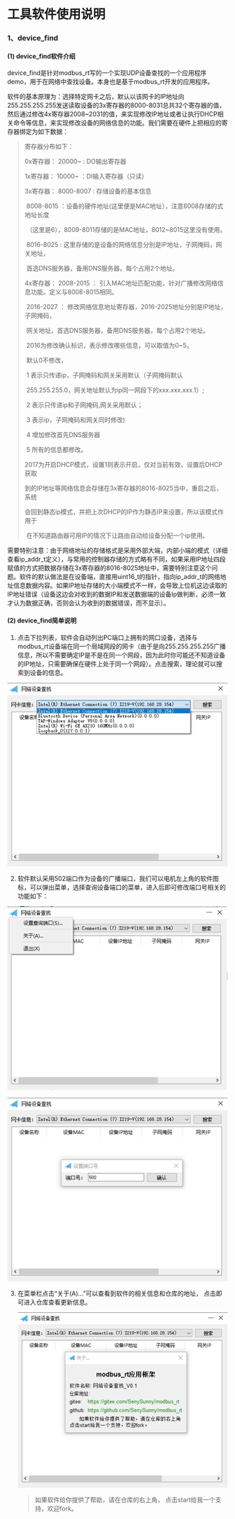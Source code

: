 # 工具软件使用说明

### 1、device_find

#### (1) device_find软件介绍

​        device_find是针对modbus_rt写的一个实现UDP设备查找的一个应用程序demo，用于在网络中查找设备。本身也是基于modbus_rt开发的应用程序。

​       软件的基本原理为：选择特定网卡之后，默认以该网卡的IP地址向255.255.255.255发送读取设备的3x寄存器的8000-8031总共32个寄存器的值，然后通过修改4x寄存器2008~2031的值，来实现修改IP地址或者让执行DHCP相关命令等信息，来实现修改设备的网络信息的功能。我们需要在硬件上把相应的寄存器绑定为如下数据：

> 寄存器分布如下：
>
> 0x寄存器：	20000~				: DO输出寄存器
>
> 1x寄存器：	10000~				：DI输入寄存器（只读）
>
> 3x寄存器：	8000-8007			: 存储设备的基本信息
>
> ​						8008-8015	  	：设备的硬件地址(这里便是MAC地址），注意8008存储的式地址长度
>
> ​														（这里是6），8009-8011存储的是MAC地址，8012~8015这里没有使用。
>
> ​						8016-8025		:	这里存储的是设备的网络信息分别是IP地址，子网掩码，网关地址，
>
> ​														首选DNS服务器，备用DNS服务器。每个占用2个地址。
>
> 4x寄存器：	2008-2015	    ： 引入MAC地址匹配功能，针对广播修改网络信息功能。定义与8008-8015相同。
>
> ​						2016-2027		： 修改网络信息地址寄存器，2016-2025地址分别是IP地址，子网掩码，
>
> ​														网关地址，首选DNS服务器，备用DNS服务器，每个占用2个地址。
>
> ​														2016为修改确认标识，表示修改哪些信息，可以取值为0~5。
>
> ​														默认0不修改，
>
> ​																1	表示只传递ip，子网掩码和网关采用默认（子网掩码默认
>
> ​																		255.255.255.0，网关地址默认为ip同一网段下的xxx.xxx.xxx.1）;
>
> ​																2	表示只传递ip和子网掩码,网关采用默认；
>
> ​																3	表示ip，子网掩码和网关同时修改)
>
> ​																4	增加修改首先DNS服务器
>
> ​																5	所有的信息都修改。
>
> ​													2017为开启DHCP模式，设置1则表示开启，仅对当前有效，设置后DHCP获取
>
> ​													到的IP地址等网络信息会存储在3x寄存器的8016-8025当中，重启之后，系统
>
> ​													会回到静态ip模式，并把上次DHCP的IP作为静态IP来设置，所以该模式作用于
>
> ​													在不知道路由器可用IP的情况下让路由自动给设备分配一个ip使用。



​       需要特别注意：由于网络地址的存储格式是采用外部大端，内部小端的模式（详细查看ip_addr_t定义），与常用的控制器存储的方式略有不同，如果采用IP地址四段赋值的方式把数据存储在3x寄存器的8016-8025地址中，需要特别注意这个问题。软件的默认做法是在设备端，直接用uint16_t的指针，指向ip_addr_t的网络地址信息数据内容。如果IP地址存储的大小端模式不一样，会导致上位机这边读取的IP地址错误（设备这边会对收到的数据IP和发送数据端的设备Ip做判断，必须一致才认为数据正确，否则会认为收到的数据错误，而不显示）。

#### (2) device_find简单说明

1. 点击下拉列表，软件会自动列出PC端口上拥有的网口设备，选择与modbus_rt设备端在同一个局域网段的网卡（由于是向255.255.255.255广播信息，所以不需要确定IP是不是在同一个网段，因为此时你可能还不知道设备的IP地址，只需要确保在硬件上处于同一个网段）。点击搜索，理论就可以搜索到设备的信息。

![eth](img/eth.png)

2. 软件默认采用502端口作为设备的广播端口，我们可以电机左上角的软件图标，可以弹出菜单，选择查询设备端口的菜单，进入后即可修改端口号相关的功能如下：

![menu](img/menu.png)

![port](img/port.png)

3. 在菜单栏点击“关于(A)...”可以查看到软件的相关信息和仓库的地址， 点击即可进入仓库查看更新信息。

   ![about](img/about.png)

   >  如果软件给你提供了帮助，请在仓库的右上角， 点击start给我一个支持，欢迎fork。
